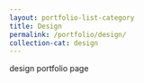 ```yaml
---
layout: portfolio-list-category
title: Design
permalink: /portfolio/design/
collection-cat: design
---
```


design portfolio page
